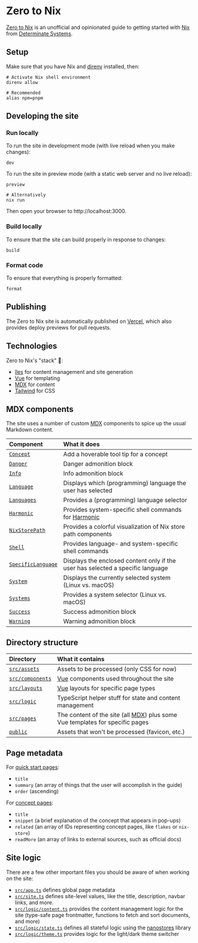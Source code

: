 # Zero to Nix

[Zero to Nix][site] is an unofficial and opinionated guide to getting started with [Nix] from [Determinate Systems][detsys].

## Setup

Make sure that you have Nix and [direnv] installed, then:

```shell
# Activate Nix shell environment
direnv allow

# Recommended
alias npm=pnpm
```

## Developing the site

### Run locally

To run the site in development mode (with live reload when you make changes):

```shell
dev
```

To run the site in preview mode (with a static web server and no live reload):

```shell
preview

# Alternatively
nix run
```

Then open your browser to http://localhost:3000.

### Build locally

To ensure that the site can build properly in response to changes:

```shell
build
```

### Format code

To ensure that everything is properly formatted:

```shell
format
```

## Publishing

The Zero to Nix site is automatically published on [Vercel], which also provides deploy previews for pull requests.

## Technologies

Zero to Nix's "stack" 🥞:

- [îles][iles] for content management and site generation
- [Vue] for templating
- [MDX] for content
- [Tailwind] for CSS

## MDX components

The site uses a number of custom [MDX] components to spice up the usual Markdown content.

| Component                                                                | What it does                                                                    |
| :----------------------------------------------------------------------- | :------------------------------------------------------------------------------ |
| [`Concept`](./src/components/mdx/concepts/Concept.vue)                   | Add a hoverable tool tip for a concept                                          |
| [`Danger`](./src/components/mdx/admonitions/Danger.vue)                  | Danger admonition block                                                         |
| [`Info`](./src/components/mdx/admonitions/Info.vue)                      | Info admonition block                                                           |
| [`Language`](./src/components/mdx/stateful/Language.vue)                 | Displays which (programming) language the user has selected                     |
| [`Languages`](./src/components/mdx/stateful/Languages.vue)               | Provides a (programming) language selector                                      |
| [`Harmonic`](./src/components/mdx/code/Harmonic.vue)                     | Provides system-specific shell commands for [Harmonic]                          |
| [`NixStorePath`](./src/components/concepts/NixStorePath.vue)             | Provides a colorful visualization of Nix store path components                  |
| [`Shell`](./src/components/code/Shell.vue)                               | Provides language- and system-specific shell commands                           |
| [`SpecificLanguage`](./src/components/mdx/stateful/SpecificLanguage.vue) | Displays the enclosed content only if the user has selected a specific language |
| [`System`](./src/components/mdx/stateful/System.vue)                     | Displays the currently selected system (Linux vs. macOS)                        |
| [`Systems`](./src/components/stateful/Systems.vue)                       | Provides a system selector (Linux vs. macOS)                                    |
| [`Success`](./src/components/mdx/admonitions/Success.vue)                | Success admonition block                                                        |
| [`Warning`](./src/components/mdx/admonitions/Warning.vue)                | Warning admonition block                                                        |

## Directory structure

| Directory                             | What it contains                                                               |
| :------------------------------------ | :----------------------------------------------------------------------------- |
| [`src/assets`](./src/assets/)         | Assets to be processed (only CSS for now)                                      |
| [`src/components`](./src/components/) | [Vue] components used throughout the site                                      |
| [`src/layouts`](./src/layouts/)       | [Vue] layouts for specific page types                                          |
| [`src/logic`](./src/logic/)           | TypeScript helper stuff for state and content management                       |
| [`src/pages`](./src/pages/)           | The content of the site (all [MDX]) plus some Vue templates for specific pages |
| [`public`](./public/)                 | Assets that won't be processed (favicon, etc.)                                 |

## Page metadata

For [quick start pages](./src/pages/start/):

- `title`
- `summary` (an array of things that the user will accomplish in the guide)
- `order` (ascending)

For [concept pages](./src/pages/concepts/):

- `title`
- `snippet` (a brief explanation of the concept that appears in pop-ups)
- `related` (an array of IDs representing concept pages, like `flakes` or `nix-store`)
- `readMore` (an array of links to external sources, such as official docs)

## Site logic

There are a few other important files you should be aware of when working on the site:

- [`src/app.ts`](./src/app.ts) defines global page metadata
- [`src/site.ts`](./src/site.ts) defines site-level values, like the title, description, navbar links, and more.
- [`src/logic/content.ts`](./src/logic/content.ts) provides the content management logic for the site (type-safe page frontmatter, functions to fetch and sort documents, and more)
- [`src/logic/state.ts`](./src/logic/state.ts) defines all stateful logic using the [nanostores] library
- [`src/logic/theme.ts`](./src/logic/theme.ts) provides logic for the light/dark theme switcher

[detsys]: https://determinate.systems
[direnv]: https://direnv.net
[harmonic]: https://github.com/DeterminateSystems/harmonic
[iles]: https://github.com/elMassimo/iles
[mdx]: https://mdxjs.com
[nanostores]: https://github.com/nanostores/nanostores
[nix]: https://nixos.org
[site]: https://zero-to-nix.vercel.app
[tailwind]: https://tailwindcss.com
[vercel]: https://vercel.com
[vue]: https://vuejs.org
